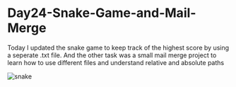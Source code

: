 # Day24-Snake-Game-and-Mail-Merge
Today I updated the snake game to keep track of the highest score by using a seperate .txt file. And the other task was a small mail merge project to learn how to use different files and understand relative and absolute paths

![snake](https://user-images.githubusercontent.com/86790253/230734806-577e3728-d3a1-48e2-bf51-d0c4da5de99a.gif)
